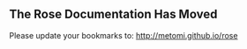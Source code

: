[comment]: <> (This is the 404 page as used on the Github Pages site.)

## The Rose Documentation Has Moved

Please update your bookmarks to: http://metomi.github.io/rose
